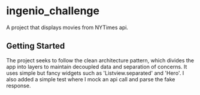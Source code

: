 # ingenio_challenge

A project that displays movies from NYTimes api.

## Getting Started

The project seeks to follow the clean architecture pattern, which divides the app into layers to maintain decoupled data and separation of concerns. It uses simple but fancy widgets such as 'Listview.separated' and 'Hero'. I also added a simple test where I mock an api call and parse the fake response.
